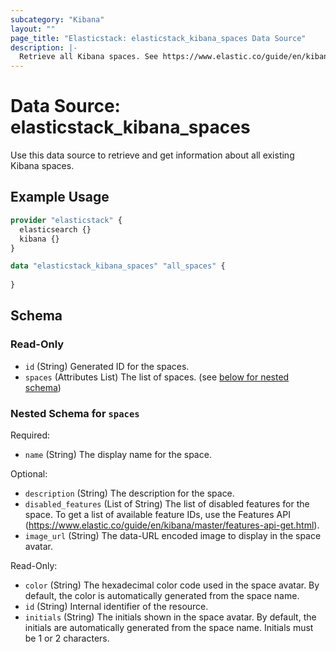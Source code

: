 ```yaml
---
subcategory: "Kibana"
layout: ""
page_title: "Elasticstack: elasticstack_kibana_spaces Data Source"
description: |-
  Retrieve all Kibana spaces. See https://www.elastic.co/guide/en/kibana/master/spaces-api-get-all.html
---
```


# Data Source: elasticstack_kibana_spaces

Use this data source to retrieve and get information about all existing Kibana spaces. 

## Example Usage

```terraform
provider "elasticstack" {
  elasticsearch {}
  kibana {}
}

data "elasticstack_kibana_spaces" "all_spaces" {
  
}
```

<!-- schema generated by tfplugindocs -->
## Schema

### Read-Only

- `id` (String) Generated ID for the spaces.
- `spaces` (Attributes List) The list of spaces. (see [below for nested schema](#nestedatt--spaces))

<a id="nestedatt--spaces"></a>
### Nested Schema for `spaces`

Required:

- `name` (String) The display name for the space.

Optional:

- `description` (String) The description for the space.
- `disabled_features` (List of String) The list of disabled features for the space. To get a list of available feature IDs, use the Features API (https://www.elastic.co/guide/en/kibana/master/features-api-get.html).
- `image_url` (String) The data-URL encoded image to display in the space avatar.

Read-Only:

- `color` (String) The hexadecimal color code used in the space avatar. By default, the color is automatically generated from the space name.
- `id` (String) Internal identifier of the resource.
- `initials` (String) The initials shown in the space avatar. By default, the initials are automatically generated from the space name. Initials must be 1 or 2 characters.
